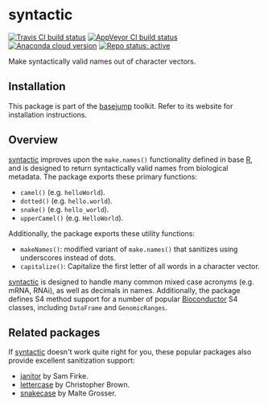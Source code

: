 # syntactic

[![Travis CI build status](https://travis-ci.com/acidgenomics/syntactic.svg?branch=master)](https://travis-ci.com/acidgenomics/syntactic)
[![AppVeyor CI build status](https://ci.appveyor.com/api/projects/status/9alj3hqmvfha9a02/branch/master?svg=true)](https://ci.appveyor.com/project/mjsteinbaugh/syntactic/branch/master)
[![Anaconda cloud version](https://anaconda.org/bioconda/r-syntactic/badges/version.svg)](https://anaconda.org/bioconda/r-syntactic)
[![Repo status: active](https://www.repostatus.org/badges/latest/active.svg)](https://www.repostatus.org/#active)

Make syntactically valid names out of character vectors.

## Installation

This package is part of the [basejump][] toolkit. Refer to its website for installation instructions.

## Overview

[syntactic][] improves upon the `make.names()` functionality defined in base [R][], and is designed to return syntactically valid names from biological metadata. The package exports these primary functions:

- `camel()` (e.g. `helloWorld`).
- `dotted()` (e.g. `hello.world`).
- `snake()` (e.g. `hello_world`).
- `upperCamel()` (e.g. `HelloWorld`).

Additionally, the package exports these utility functions:

- `makeNames()`: modified variant of `make.names()` that sanitizes using underscores instead of dots.
- `capitalize()`: Capitalize the first letter of all words in a character vector.

[syntactic][] is designed to handle many common mixed case acronyms (e.g. mRNA, RNAi), as well as decimals in names. Additionally, the package defines S4 method support for a number of popular [Bioconductor][] S4 classes, including `DataFrame` and `GenomicRanges`.

## Related packages

If [syntactic][] doesn't work quite right for you, these popular packages also provide excellent sanitization support:

- [janitor][] by Sam Firke.
- [lettercase][] by Christopher Brown.
- [snakecase][] by Malte Grosser.

[basejump]: https://basejump.acidgenomics.com/
[Bioconductor]: https://bioconductor.org/
[janitor]: https://cran.r-project.org/package=janitor
[lettercase]: https://cran.r-project.org/package=lettercase
[R]: https://www.r-project.org/
[snakecase]: https://cran.r-project.org/package=snakecase
[syntactic]: https://syntactic.acidgenomics.com/
